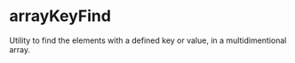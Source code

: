 # arrayKeyFind
Utility to find the elements with a defined key or value, in a multidimentional array.
